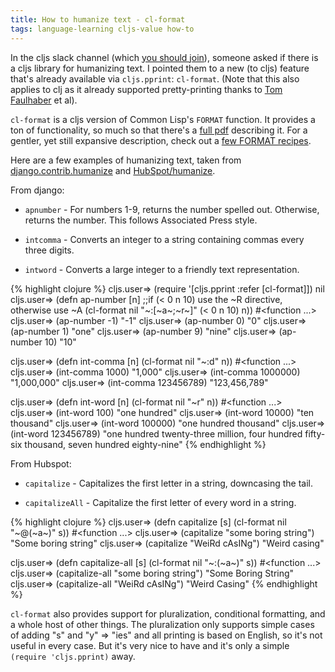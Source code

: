 ```yaml
---
title: How to humanize text - cl-format
tags: language-learning cljs-value how-to
---
```


In the cljs slack channel (which [you should join][slack]), someone asked if there is a cljs library for humanizing text. I pointed them to a new (to cljs) feature that's already available via `cljs.pprint`: `cl-format`. (Note that this also applies to clj as it already supported pretty-printing thanks to [Tom Faulhaber][tom-twitter] et al).

`cl-format` is a cljs version of Common Lisp's `FORMAT` function. It provides a ton of functionality, so much so that there's a [full pdf][pp-pdf] describing it. For a gentler, yet still expansive description, check out a [few FORMAT recipes][gigamonkeys].

Here are a few examples of humanizing text, taken from [django.contrib.humanize][django] and [HubSpot/humanize][hubspot].

From django:

* `apnumber` - For numbers 1-9, returns the number spelled out. Otherwise, returns the number. This follows Associated Press style.

* `intcomma` - Converts an integer to a string containing commas every three digits.

* `intword` - Converts a large integer to a friendly text representation.

{% highlight clojure %}
cljs.user=> (require '[cljs.pprint :refer [cl-format]])
nil
cljs.user=> (defn ap-number [n]
              ;;if (< 0 n 10) use the ~R directive, otherwise use ~A
              (cl-format nil "~:[~a~;~r~]" (< 0 n 10) n))
#<function ...>
cljs.user=> (ap-number -1)
"-1"
cljs.user=> (ap-number 0)
"0"
cljs.user=> (ap-number 1)
"one"
cljs.user=> (ap-number 9)
"nine"
cljs.user=> (ap-number 10)
"10"

cljs.user=> (defn int-comma [n] (cl-format nil "~:d" n))
#<function ...>
cljs.user=> (int-comma 1000)
"1,000"
cljs.user=> (int-comma 1000000)
"1,000,000"
cljs.user=> (int-comma 123456789)
"123,456,789"

cljs.user=> (defn int-word [n] (cl-format nil "~r" n))
#<function ...>
cljs.user=> (int-word 100)
"one hundred"
cljs.user=> (int-word 10000)
"ten thousand"
cljs.user=> (int-word 100000)
"one hundred thousand"
cljs.user=> (int-word 123456789)
"one hundred twenty-three million, four hundred fifty-six thousand, seven hundred eighty-nine"
{% endhighlight %}

From Hubspot:

* `capitalize` - Capitalizes the first letter in a string, downcasing the tail.

* `capitalizeAll` - Capitalize the first letter of every word in a string.

{% highlight clojure %}
cljs.user=> (defn capitalize [s] (cl-format nil "~@(~a~)" s))
#<function ...>
cljs.user=> (capitalize "some boring string")
"Some boring string"
cljs.user=> (capitalize "WeiRd cAsINg")
"Weird casing"

cljs.user=> (defn capitalize-all [s] (cl-format nil "~:(~a~)" s))
#<function ...>
cljs.user=> (capitalize-all "some boring string")
"Some Boring String"
cljs.user=> (capitalize-all "WeiRd cAsINg")
"Weird Casing"
{% endhighlight %}

`cl-format` also provides support for pluralization, conditional formatting, and a whole host of other things. The pluralization only supports simple cases of adding "s" and "y" => "ies" and all printing is based on English, so it's not useful in every case. But it's very nice to have and it's only a simple `(require 'cljs.pprint)` away.

[slack]: http://clojurians.net/
[gigamonkeys]: http://www.gigamonkeys.com/book/a-few-format-recipes.html
[pp-pdf]: ftp://publications.ai.mit.edu/ai-publications/pdf/AIM-1102a.pdf
[django]: https://docs.djangoproject.com/en/1.8/ref/contrib/humanize
[hubspot]: https://github.com/HubSpot/humanize
[tom-twitter]: https://twitter.com/tomfaulhaber
